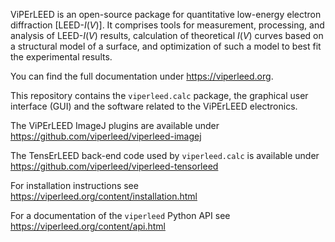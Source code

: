 ViPErLEED is an open-source package for quantitative low-energy electron
diffraction [LEED-*I*(*V*)]. It comprises tools for measurement, processing,
and analysis of LEED-*I*(*V*) results, calculation of theoretical *I*(*V*)
curves based on a structural model of a surface, and optimization of such
a model to best fit the experimental results.

You can find the full documentation under <https://viperleed.org>.

This repository contains the `viperleed.calc` package, the graphical user
interface (GUI) and the software related to the ViPErLEED electronics.

The ViPErLEED ImageJ plugins are available under
<https://github.com/viperleed/viperleed-imagej>

The TensErLEED back-end code used by `viperleed.calc` is available under
<https://github.com/viperleed/viperleed-tensorleed>

For installation instructions see
<https://viperleed.org/content/installation.html>

For a documentation of the `viperleed` Python API see
<https://viperleed.org/content/api.html>
